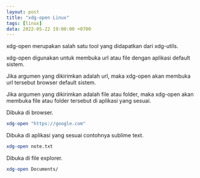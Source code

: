 ```yaml
---
layout: post
title: "xdg-open Linux"
tags: [linux]
data: 2022-05-22 19:00:00 +0700
---
```


xdg-open merupakan salah satu tool yang didapatkan dari xdg-utils.

xdg-open digunakan untuk membuka url atau file dengan aplikasi default sistem.

Jika argumen yang dikirimkan adalah url, maka xdg-open akan membuka url tersebut browser default sistem.

Jika argumen yang dikirimkan adalah file atau folder, maka xdg-open akan membuka file atau folder tersebut di aplikasi yang sesuai.

Dibuka di browser.

```bash
xdg-open "https://google.com"
```

Dibuka di aplikasi yang sesuai contohnya sublime text.

```bash
xdg-open note.txt
```

Dibuka di file explorer.

```bash
xdg-open Documents/
```